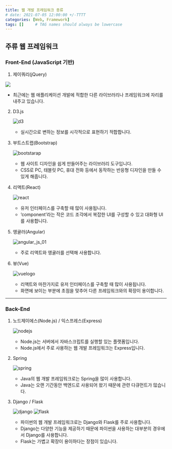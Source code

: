 ```yaml
---
title: 웹 개발 프레임워크 종류
# date: 2021-07-05 12:00:00 +/-TTTT
categories: [Web, Framework]
tags: []     # TAG names should always be lowercase
---
```


## 주류 웹 프레임워크
### Front-End (JavaScript 기반)

1. 제이쿼리(jQuery)
<p align="left">
   <img src="https://user-images.githubusercontent.com/67721382/126048847-06e55728-5202-46c3-8833-d97332dcf3fd.png">
</p>

   - 최근에는 웹 애플리케이션 개발에 적합한 다른 라이브러리나 프레임워크에 자리를 내주고 있습니다.
2. D3.js

   ![d3](https://user-images.githubusercontent.com/67721382/126048974-0385b3b0-909d-418c-b1ac-9a239f132f8d.jpg)
   - 실시간으로 변하는 정보를 시각적으로 표현하기 적합합니다.
3. 부트스트랩(Bootstrap)

   ![bootstarap](https://user-images.githubusercontent.com/67721382/126048973-84323c50-0bed-412d-a7e8-4f6504ab0cc2.jpg)
   - 웹 사이트 디자인을 쉽게 만들어주는 라이브러리 도구입니다.
   - CSS로 PC, 태블릿 PC, 휴대 전화 등에서 동작하는 반응형 디자인을 만들 수 있게 해줍니다.
4. 리액트(React)

   ![react](https://user-images.githubusercontent.com/67721382/126048977-6bfac11d-18a3-4a51-80fe-7573d08bde10.png)
   -  유저 인터페이스를 구축할 때 많이 사용됩니다.
   -  ‘component’라는 작은 코드 조각에서 복잡한 UI를 구성할 수 있고 대화형 UI를 사용합니다.
5. 앵귤러(Angular)

   ![angular_js_01](https://user-images.githubusercontent.com/67721382/126049054-9a7982d7-26cb-4822-a310-f7c9c2946250.png)
   - 주로 리액트와 앵귤러를 선택해 사용합니다.
6. 뷰(Vue)

   ![vuelogo](https://user-images.githubusercontent.com/67721382/126049059-094115b8-d5c9-4766-a9fe-3c03ed7ea2dc.png)
   - 리액트와 마찬가지로 유저 인터페이스를 구축할 때 많이 사용됩니다.
   - 화면에 보이는 부분에 초점을 맞추어 다른 프레임워크와의 확장이 용이합니다.

---
### Back-End
1. 노드제이에스(Node.js) / 익스프레스(Express)

   ![nodejs](https://user-images.githubusercontent.com/67721382/126049058-ab317925-97ed-4f79-8cce-a1d978f39dc7.png)
   - Node.js는 서버에서 자바스크립트를 실행할 있는 플랫폼입니다.
   - Node.js에서 주로 사용하는 웹 개발 프레임워크는 Express입니다.
2. Spring

   ![spring](https://user-images.githubusercontent.com/67721382/126049113-a880944f-34bb-48aa-a95f-1dfcb8c8cbd7.png)
   - Java의 웹 개발 프레임워크로는 Spring을 많이 사용합니다.
   - Java는 오랜 기간동안 백엔드로 사용되어 왔기 때문에 관련 다큐먼트가 많습니다.
3. Django / Flask

   ![django](https://user-images.githubusercontent.com/67721382/126049055-941373ed-1ba5-4aa4-aea5-3475cf310708.jpg)  ![flask](https://user-images.githubusercontent.com/67721382/126049056-fc44971c-cd65-4169-8548-12e07c3d15c0.png)
   - 파이썬의 웹 개발 프레임워크로는 Django와 Flask를 주로 사용합니다.
   - Django는 다양한 기능을 제공하기 때문에 파이썬을 사용하는 대부분의 경우에서 Django를 사용합니다.
   - Flask는 가볍고 확장이 용이하다는 장점이 있습니다.